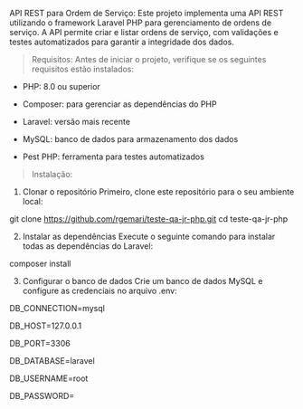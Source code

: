 API REST para Ordem de Serviço:
Este projeto implementa uma API REST utilizando o framework Laravel PHP para gerenciamento de ordens de serviço. A API permite criar e listar ordens de serviço, com validações e testes automatizados para garantir a integridade dos dados.

> Requisitos:
Antes de iniciar o projeto, verifique se os seguintes requisitos estão instalados:

- PHP: 8.0 ou superior

- Composer: para gerenciar as dependências do PHP

- Laravel: versão mais recente

- MySQL: banco de dados para armazenamento dos dados

- Pest PHP: ferramenta para testes automatizados

> Instalação:
1. Clonar o repositório
Primeiro, clone este repositório para o seu ambiente local:

git clone https://github.com/rgemari/teste-qa-jr-php.git
cd teste-qa-jr-php

2. Instalar as dependências
Execute o seguinte comando para instalar todas as dependências do Laravel:

composer install

3. Configurar o banco de dados
Crie um banco de dados MySQL e configure as credenciais no arquivo .env:

DB_CONNECTION=mysql

DB_HOST=127.0.0.1

DB_PORT=3306

DB_DATABASE=laravel

DB_USERNAME=root

DB_PASSWORD=

